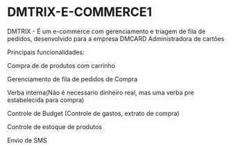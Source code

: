 # DMTRIX-E-COMMERCE1

DMTRIX - É um e-commerce com gerenciamento e triagem de fila de pedidos, desenvolvido para a empresa DMCARD Administradora de cartões

Principais funcionalidades:

Compra de de produtos com carrinho

Gerenciamento de fila de pedidos de Compra

Verba interna(Não é necessario dinheiro real, mas uma verba pre estabelecida para compra)

Controle de Budget (Controle de gastos, extrato de compra)

Controle de estoque de produtos

Envio de SMS
